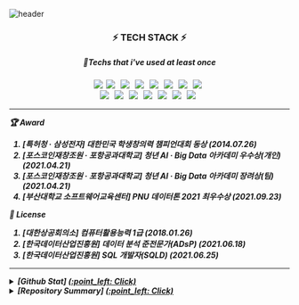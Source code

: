 ![header](https://capsule-render.vercel.app/api?type=wave&color=auto&height=300&section=header&text=😄&fontSize=90)

<h3 align="center"><b>⚡ TECH STACK ⚡</b></h3>
<h5 align="center"><b>🤔Techs that i've used at least once</b><h5>  
<p align="center">  
<img src="https://img.shields.io/badge/Python-3766AB?style=flat-square&logo=Python&logoColor=white"/></a>&nbsp 
<img src="https://img.shields.io/badge/c-A8B9CC?style=flat-square&logo=C&logoColor=white"/></a> &nbsp 
<img src="https://img.shields.io/badge/c++-00599C?style=flat-square&logo=C%2B%2B&logoColor=white"/></a> &nbsp 
<img src="https://img.shields.io/badge/Java-007396?style=flat-square&logo=Java&logoColor=white"/></a> &nbsp
<img src="https://img.shields.io/badge/HTML5-E34F26?style=flat-square&logo=HTML5&logoColor=white"/></a> &nbsp
<img src="https://img.shields.io/badge/CSS3-1572B6?style=flat-square&logo=CSS3&logoColor=white"/></a> &nbsp
<img src="https://img.shields.io/badge/JavaScript-F7DF1E?style=flat-square&logo=JavaScript&logoColor=white"/></a> &nbsp
<img src="https://img.shields.io/badge/RStudio-75AADB?style=flat-square&logo=R&logoColor=white"/></a> &nbsp
</br>
<img src="https://img.shields.io/badge/NumPy-013243?style=flat-square&logo=NumPy&logoColor=white"/></a> &nbsp
<img src="https://img.shields.io/badge/pandas-150458?style=flat-square&logo=pandas&logoColor=white"/></a> &nbsp
<img src="https://img.shields.io/badge/scikit-learn-F7931E?style=flat-square&logo=scikit-learn&logoColor=white"/></a> &nbsp
<img src="https://img.shields.io/badge/Keras-D00000?style=flat-square&logo=Keras&logoColor=white"/></a> &nbsp 
<img src="https://img.shields.io/badge/PyTorch-EE4C2C?style=flat-square&logo=PyTorch&logoColor=white"/></a> &nbsp
<img src="https://img.shields.io/badge/OpenCV-5C3EE8?style=flat-square&logo=OpenCV&logoColor=white"/></a> &nbsp 
<img src="https://img.shields.io/badge/MySQL-4479A1?style=flat-square&logo=MySQL&logoColor=white"/></a> &nbsp </p>

---
:trophy: Award    
1. [특허청 · 삼성전자] 대한민국 학생창의력 챔피언대회 **동상** (2014.07.26)  
2. [포스코인재창조원 · 포항공과대학교] 청년 AI · Big Data 아카데미 **우수상(개인)** (2021.04.21)  
3. [포스코인재창조원 · 포항공과대학교] 청년 AI · Big Data 아카데미 **장려상(팀)** (2021.04.21)  
4. [부산대학교 소프트웨어교육센터] PNU 데이터톤 2021 **최우수상** (2021.09.23)  

:page_with_curl: License    
1. [대한상공회의소] 컴퓨터활용능력 1급 (2018.01.26)  
2. [한국데이터산업진흥원] 데이터 분석 준전문가(ADsP) (2021.06.18)  
3. [한국데이터산업진흥원] SQL 개발자(SQLD) (2021.06.25)  
---
<details markdown="1">
<summary> [Github Stat] <U>(:point_left: Click)</U> </summary>

 [![DongHyeon KIM's github stats](https://github-readme-stats.vercel.app/api?username=colin9597)](https://github.com/anuraghazra/github-readme-stats)
</details>

<details markdown="1">
<summary> [Repository Summary] <U>(:point_left: Click)</U> </summary>

<div><h4> :office:POSCO 청년 AI · Big Data 아카데미 </h4>
1. Analysis_Of_Fine_Dust_Factor : <A href="https://github.com/colin9597/Analysis_Of_Fine_Dust_Factors">[repo]</A><br/>  
2. Analysis_Of_Scale_Defective_Rate_Factor : <A href="https://github.com/colin9597/Analysis_Of_Scale_Defective_Rate_Factor">[repo]</A><br/>
3. Analysis_Of_Credit_Card_Company_Data : <A href="https://github.com/colin9597/Analysis_Of_Credit_Card_Company_Data">[repo]</A><br/> 
4. Autonomous_Driving_And_Platooning : <A href="https://github.com/colin9597/Autonomous_Driving_And_Platooning">[repo]</A><br/></div>  

<div><h4> :fire:Contest </h4>
1. [KDX] Visualization_Consumption_Trends_After_COVID-19 : <A href="https://github.com/colin9597/Visualization_Consumption_Trends_After_COVID-19">[repo]</A><br/>  
2. [DACON] NLP-based_Climate_Technology_Classification  : <A href="https://github.com/colin9597/NLP-based_Climate_Technology_Classification">[repo]</A><br/>
3. [DACON] Number_Of_Meals_Prediction  : <A href="https://github.com/colin9597/Number_Of_Meals_Prediction">[repo]</A><br/>
</div>

<div><h4> :pencil2:Study </h4>
1. [Coding_Test] 이것이 취업을 위한 코딩테스트이다 with 파이썬 : <A href="https://github.com/colin9597/Coding_Test">[repo]</A><br/>
2. [Algorithm_Study] : <A href="https://github.com/colin9597/Algorithm_Study">[repo]</A><br/>  
3. [NLP_Study] 딥러닝을 이용한 자연어 처리 입문  : <A href="https://github.com/colin9597/NLP_Study">[repo]</A><br/>
4. [DeepLearning_study] PyTorch로 시작하는 딥러닝 입문 : <A href="https://github.com/colin9597/DeepLearning_Study">[repo]</A><br/></div>

<div><h4> :school:Class </h4>
1. [C++] Cpp_Programming : <A href="https://github.com/colin9597/Cpp_Programming">[repo]</A><br/>  
2. [MATLAB] Mathematical_Algorithm : <A href="https://github.com/colin9597/Mathematical_Algorithm">[repo]</A><br/>
3. [R] Statistical_Programming_Language : <A href="https://github.com/colin9597/Statistical_Programming_Language">[repo]</A><br/>
4. [JAVA] Platform-based_Programming : <A href="https://github.com/colin9597/Platform-based_Programming">[repo]</A><br/></div>
5. [JavaScript] Web_Programming : <A href="https://github.com/colin9597/Web_Programming">[repo]</A><br/></div>
6. [Python] Data_Structure : <A href="https://github.com/colin9597/Data_Structure">[repo]</A><br/></div>

</details>
<!--
**colin9597/colin9597** is a ✨ _special_ ✨ repository because its `README.md` (this file) appears on your GitHub profile.

Here are some ideas to get you started:

- 🔭 I’m currently working on ...
- 🌱 I’m currently learning ...
- 👯 I’m looking to collaborate on ...
- 🤔 I’m looking for help with ...
- 💬 Ask me about ...
- 📫 How to reach me: ...
- 😄 Pronouns: ...
- ⚡ Fun fact: ...
-->
